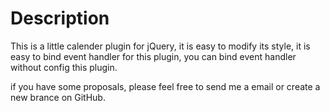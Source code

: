 # Description
This is a little calender plugin for jQuery, it is easy to modify its style, it is easy to bind event handler for this plugin, 
you can bind event handler without config this plugin.

if you have some proposals, please feel free to send me a email or create a new brance on GitHub.
